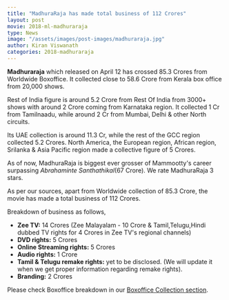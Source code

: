 ```yaml
---
title: "MadhuraRaja has made total business of 112 Crores"
layout: post
movie: 2018-ml-madhuraraja
type: News
image: "/assets/images/post-images/madhuraraja.jpg"
author: Kiran Viswanath
categories: 2018-madhuraraja
---
```


**Madhuraraja** which released on April 12 has crossed 85.3 Crores from Worldwide Boxoffice. It collected close to 58.6 Crore from Kerala box office from 20,000 shows.

Rest of India figure is around 5.2 Crore from Rest Of India from 3000+ shows with around 2 Crore coming from Karnataka region. It collected 1 Cr from Tamilnaadu, while around 2 Cr from Mumbai, Delhi & other North circuits. 

Its UAE collection is around 11.3 Cr, while the rest of the GCC region collected 5.2 Crores. North America, the European region,
African region, Srilanka & Asia Pacific region made a collective figure of 5 Crores.

As of now, MadhuraRaja is biggest ever grosser of Mammootty's career surpassing *Abrahaminte Santhathikal*(67 Crore).
We rate MadhuraRaja 3 stars.

As per our sources, apart from Worldwide collection of 85.3 Crore, the movie has made a total business of 112 Crores.

Breakdown of business as follows,
- **Zee TV:** 14 Crores (Zee Malayalam - 10 Crore & Tamil,Telugu,Hindi dubbed TV rights for 4 Crores in Zee TV's regional channels) <br/>
- **DVD rights:** 5 Crores <br/>
- **Online Streaming rights:** 5 Crores <br/>
- **Audio rights:** 1 Crore <br/>
- **Tamil & Telugu remake rights:** yet to be disclosed. (We will update it when we get proper information regarding remake rights). <br/>
- **Branding:** 2 Crores <br/>

Please check Boxoffice breakdown in our [Boxoffice Collection section](/boxoffice/madhuraraja).
